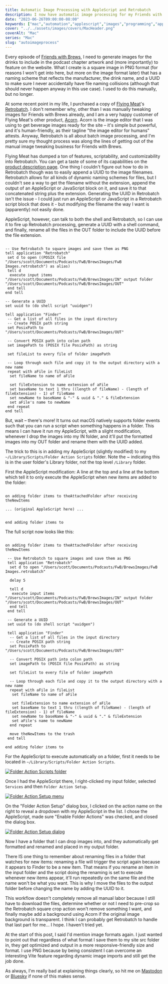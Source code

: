 ```yaml
---
title: Automatic Image Processing with AppleScript and Retrobatch
description: I now have automatic image processing for my Friends with Brews images that happens automatically when I drop images in a folder, and I love it.
date: "2023-06-26T09:00:00-08:00"
keywords: ["mac","automation","applescript","images","programming","apps","friendswithbrews","fwb"]
cover: "../../assets/images/covers/MacHeader.png"
coverAlt: "Mac"
series: "Mac"
slug: "autoimageprocess"
---
```


Every episode of [Friends with Brews](https://friendswithbrews.com), I need to generate images for the drinks to include in the podcast chapter artwork and (more importantly) to feature on the website. What I create is a square image in PNG format (for reasons I won't get into here, but more on the image format later) that has a naming scheme that reflects the manufacturer, the drink name, and a UUID to make sure I never accidentally have file naming collisions (although that should never happen anyway in this use case). I used to do this manually, but no longer.

At some recent point in my life, I purchased a copy of [Flying Meat](https://flyingmeat.com/)'s [Retrobatch](https://flyingmeat.com/retrobatch/). I don't remember why, other than I was manually tweaking images for Friends with Brews already, and I am a very happy customer of Flying Meat's other product, [Acorn](https://flyingmeat.com/acorn/). Acorn is the image editor that I was using to get beverage images ready for the site – it's simple but powerful, and it's human-friendly, as their tagline "the image editor for humans" attests. Anyway, Retrobatch is all about batch image processing, and I'm pretty sure my thought process was along the lines of getting out of the manual image tweaking business for Friends with Brews.

Flying Meat has dumped a ton of features, scriptability, and customizability into Retrobatch. You can get a taste of some of its capabilities on the [product description page](https://flyingmeat.com/retrobatch/). One thing I couldn't figure out how to do in Retrobatch though was to easily append a UUID to the image filenames. Retrobatch allows for all kinds of dynamic naming schemes for files, but I couldn't see a way to get the filename without the extension, append the output of an AppleScript or JavaScript block on it, and save it to that concatenated string plus the extension. Generating the UUID in Retrobatch isn't the issue - I could just run an AppleScript or JavaScript in a Retrobatch script block that does it - but modifying the filename the way I want is (apparently) not easily done.

AppleScript, however, can talk to both the shell and Retrobatch, so I can use it to fire up Retrobatch processing, generate a UUID with a shell command, and finally, rename all the files in the OUT folder to include the UUID before the file extension.

```applescript

-- Use Retrobatch to square images and save them as PNG
tell application "Retrobatch"
 set d to open ((POSIX file "/Users/scott/Documents/Podcasts/FwB/BrewsImages/FwB Images.retrobatch") as alias)
 tell d
  execute input items "/Users/scott/Documents/Podcasts/FwB/BrewsImages/IN" output folder "/Users/scott/Documents/Podcasts/FwB/BrewsImages/OUT"
 end tell
end tell

-- Generate a UUID
set uuid to (do shell script "uuidgen")

tell application "Finder"
 -- Get a list of all files in the input directory
 -- Create POSIX path string
 set PosixPath to "/Users/scott/Documents/Podcasts/FwB/BrewsImages/OUT"

 -- Convert POSIX path into colon path
 set imagePath to (POSIX file PosixPath) as string

 set fileList to every file of folder imagePath

 -- Loop through each file and copy it to the output directory with a new name
 repeat with aFile in fileList
  set fileName to name of aFile

  set fileExtension to name extension of aFile
  set baseName to text 1 thru ((length of fileName) - (length of fileExtension) - 1) of fileName
  set newName to baseName & "-" & uuid & "." & fileExtension
  set aFile's name to newName
 end repeat
end tell

```

But, wait – there's more! It turns out macOS natively supports folder events such that you can run a script when something happens in a folder. This means I can have it run my AppleScript, with a slight modification, whenever I drop the images into my IN folder, and it'll put the formatted images into my OUT folder and rename them with the UUID added.

The trick to this is in adding my AppleScript (slightly modified) to my `~/Library/Scripts/Folder Action Scripts` folder. Note the ~ indicating this is in the user folder's Library folder, not the top level `/Library` folder.

First the AppleScript modification: A line at the top and a line at the bottom which tell it to only execute the AppleScript when new items are added to the folder:

```applescript

on adding folder items to theAttachedFolder after receiving theNewItems

... (original AppleScript here) ...


end adding folder items to

```

The full script now looks like this:

```applescript

on adding folder items to theAttachedFolder after receiving theNewItems

 -- Use Retrobatch to square images and save them as PNG
 tell application "Retrobatch"
  set d to open "/Users/scott/Documents/Podcasts/FwB/BrewsImages/FwB Images.retrobatch"

  delay 5

  tell d
   execute input items "/Users/scott/Documents/Podcasts/FwB/BrewsImages/IN" output folder "/Users/scott/Documents/Podcasts/FwB/BrewsImages/OUT"
  end tell
 end tell

 -- Generate a UUID
 set uuid to (do shell script "uuidgen")

 tell application "Finder"
  -- Get a list of all files in the input directory
  -- Create POSIX path string
  set PosixPath to "/Users/scott/Documents/Podcasts/FwB/BrewsImages/OUT"

  -- Convert POSIX path into colon path
  set imagePath to (POSIX file PosixPath) as string

  set fileList to every file of folder imagePath

  -- Loop through each file and copy it to the output directory with a new name
  repeat with aFile in fileList
   set fileName to name of aFile

   set fileExtension to name extension of aFile
   set baseName to text 1 thru ((length of fileName) - (length of fileExtension) - 1) of fileName
   set newName to baseName & "-" & uuid & "." & fileExtension
   set aFile's name to newName
  end repeat

  move theNewItems to the trash
 end tell

end adding folder items to

```

For the AppleScript to execute automatically on a folder, first it needs to be located in `~/Library/Scripts/Folder Action Scripts`.

[![Folder Action Scripts folder](../../assets/images/posts/FolderActionScriptsFolder-BD0E8CCA-F2E3-487E-AF1C-3B67CF321DEF.png)](/images/posts/FolderActionScriptsFolder-BD0E8CCA-F2E3-487E-AF1C-3B67CF321DEF.jpg)

Once I had the AppleScript there, I right-clicked my input folder, selected `Services` and then `Folder Action Setup`.

[![Folder Action Setup menu](../../assets/images/posts/FolderActionsSetupMenu-86B4A871-966E-4A27-A2C5-3FC85E131D6C.png)](/images/posts/FolderActionsSetupMenu-86B4A871-966E-4A27-A2C5-3FC85E131D6C.jpg)

On the "Folder Action Setup" dialog box, I clicked on the action name on the right to reveal a dropdown with my AppleScript in the list. I chose the AppleScript, made sure "Enable Folder Actions" was checked, and closed the dialog box.

[![Folder Action Setup dialog](../../assets/images/posts/FolderActionsSetup-1081E829-4FB6-447A-88A5-BC7EE5F934F6.png)](/images/posts/FolderActionsSetup-1081E829-4FB6-447A-88A5-BC7EE5F934F6.jpg)

Now I have a folder that I can drop images into, and they automatically get formatted and renamed and placed in my output folder.

There IS one thing to remember about renaming files in a folder that watches for new items: renaming a file will trigger the script again because it appears to Finder to be a new item. That means if you rename an item in the input folder and the script doing the renaming is set to execute whenever new items appear, it'll run repeatedly on the same file and the name won't be what you want. This is why I move the files to the output folder before changing the name by adding the UUID to it.

This workflow doesn't completely remove all manual labor because I still have to download the files, determine whether or not I need to pre-crop so the Retrobatch square crop action won't remove something I want, and finally maybe add a background using Acorn if the original image background is transparent. I think I can probably get Retrobatch to handle that last part for me... I hope. I haven't tried yet.

At the start of this post, I said I'd mention image formats again. I just wanted to point out that regardless of what format I save them to my site src folder in, they get optimized and output in a more responsive-friendly size and format. I use PNG because by being consistent I can overcome an interesting Vite feature regarding dynamic image imports and still get the job done.

As always, I'm really bad at explaining things clearly, so hit me on [Mastodon](https://appdot.net/@scottaw) or [Bluesky](https://bsky.app/profile/scottwillsey.com) if none of this makes sense.
